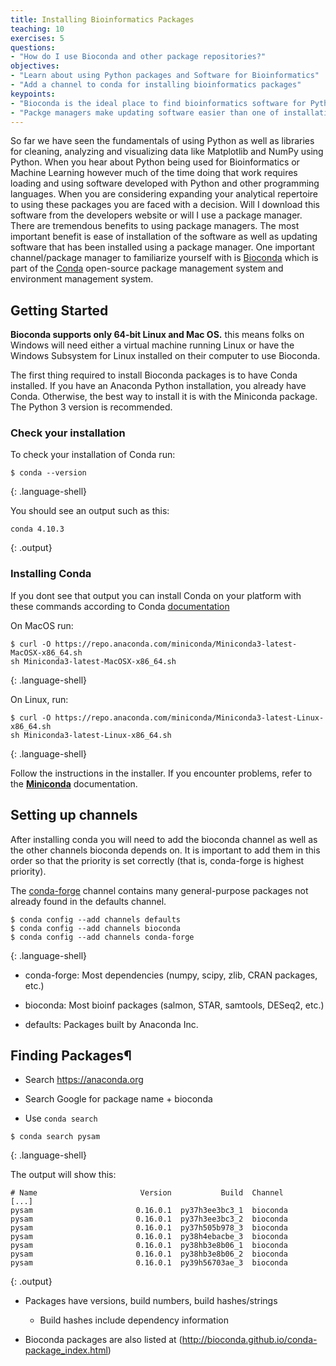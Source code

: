 ```yaml
---
title: Installing Bioinformatics Packages
teaching: 10
exercises: 5
questions:
- "How do I use Bioconda and other package repositories?"
objectives:
- "Learn about using Python packages and Software for Bioinformatics"
- "Add a channel to conda for installing bioinformatics packages"
keypoints:
- "Bioconda is the ideal place to find bioinformatics software for Python to install on your computer"
- "Packge managers make updating software easier than one of installations"
---
```


So far we have seen the fundamentals of using Python as well as libraries for cleaning, analyzing and visualizing data like Matplotlib and NumPy using Python. When you hear about Python being used for Bioinformatics or Machine Learning however much of the time doing that work requires loading and using software developed with Python and other programming languages. When you are considering expanding your analytical repertoire to using these packages you are faced with a decision. Will I download this software from the developers website or will I use a package manager. There are tremendous benefits to using package managers. The most important benefit is ease of installation of the software as well as updating software that has been installed using a package manager. One important channel/package manager to familiarize yourself with is [Bioconda](https://bioconda.github.io/user/install.html) which is part of the [Conda](https://docs.conda.io/en/latest/) open-source package management system and environment management system. 

## Getting Started

**Bioconda supports only 64-bit Linux and Mac OS.** this means folks on Windows will need either a virtual machine running Linux or have the Windows Subsystem for Linux installed on their computer to use Bioconda.

The first thing required to install Bioconda packages is to have Conda installed. If you have an Anaconda Python installation, you already have Conda. Otherwise, the best way to install it is with the Miniconda package. The Python 3 version is recommended.

### Check your installation

To check your installation of Conda run: 

~~~
$ conda --version
~~~
{: .language-shell}

You should see an output such as this: 
~~~
conda 4.10.3
~~~
{: .output}

### Installing Conda

If you dont see that output you can install Conda on your platform with these commands according to Conda [documentation](https://bioconda.github.io/user/install.html)

On MacOS run:
~~~
$ curl -O https://repo.anaconda.com/miniconda/Miniconda3-latest-MacOSX-x86_64.sh
sh Miniconda3-latest-MacOSX-x86_64.sh
~~~
{: .language-shell}

On Linux, run:
~~~
$ curl -O https://repo.anaconda.com/miniconda/Miniconda3-latest-Linux-x86_64.sh
sh Miniconda3-latest-Linux-x86_64.sh
~~~
{: .language-shell}

Follow the instructions in the installer. If you encounter problems, refer to the **[Miniconda](https://conda.io/en/latest/miniconda.html)** documentation. 

## Setting up channels

After installing conda you will need to add the bioconda channel as well as the other channels bioconda depends on. It is important to add them in this order so that the priority is set correctly (that is, conda-forge is highest priority).

The [conda-forge](https://conda-forge.org/) channel contains many general-purpose packages not already found in the defaults channel.

~~~
$ conda config --add channels defaults
$ conda config --add channels bioconda
$ conda config --add channels conda-forge
~~~
{: .language-shell}

* conda-forge: Most dependencies (numpy, scipy, zlib, CRAN packages, etc.)

* bioconda: Most bioinf packages (salmon, STAR, samtools, DESeq2, etc.)

* defaults: Packages built by Anaconda Inc.

## Finding Packages¶

* Search https://anaconda.org

* Search Google for package name + bioconda

* Use `conda search`

~~~
$ conda search pysam
~~~
{: .language-shell}

The output will show this:

~~~
# Name                       Version           Build  Channel             
[...]
pysam                       0.16.0.1  py37h3ee3bc3_1  bioconda            
pysam                       0.16.0.1  py37h3ee3bc3_2  bioconda            
pysam                       0.16.0.1  py37h505b978_3  bioconda            
pysam                       0.16.0.1  py38h4ebacbe_3  bioconda            
pysam                       0.16.0.1  py38hb3e8b06_1  bioconda            
pysam                       0.16.0.1  py38hb3e8b06_2  bioconda            
pysam                       0.16.0.1  py39h56703ae_3  bioconda 
~~~
{: .output}

* Packages have versions, build numbers, build hashes/strings
  * Build hashes include dependency information

* Bioconda packages are also listed at (http://bioconda.github.io/conda-package_index.html)